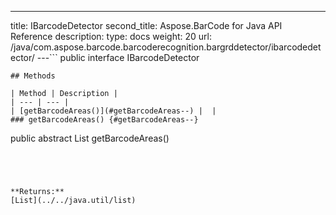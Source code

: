 ---
title: IBarcodeDetector
second_title: Aspose.BarCode for Java API Reference
description: 
type: docs
weight: 20
url: /java/com.aspose.barcode.barcoderecognition.bargrddetector/ibarcodedetector/
---```
public interface IBarcodeDetector
```
## Methods

| Method | Description |
| --- | --- |
| [getBarcodeAreas()](#getBarcodeAreas--) |  |
### getBarcodeAreas() {#getBarcodeAreas--}
```
public abstract List<ResultedGradientUnion> getBarcodeAreas()
```




**Returns:**
[List](../../java.util/list)
